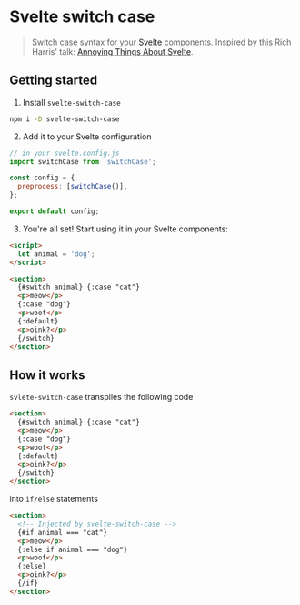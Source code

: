 # Svelte switch case

> Switch case syntax for your [Svelte](https://svelte.dev/) components. Inspired by this Rich Harris' talk: [Annoying Things About Svelte](https://youtu.be/dB_YjuAMH3o).

## Getting started

1. Install `svelte-switch-case`

```bash
npm i -D svelte-switch-case
```

2. Add it to your Svelte configuration

```javascript
// in your svelte.config.js
import switchCase from 'switchCase';

const config = {
  preprocess: [switchCase()],
};

export default config;
```

3. You're all set! Start using it in your Svelte components:

```html
<script>
  let animal = 'dog';
</script>

<section>
  {#switch animal} {:case "cat"}
  <p>meow</p>
  {:case "dog"}
  <p>woof</p>
  {:default}
  <p>oink?</p>
  {/switch}
</section>
```

## How it works

`svlete-switch-case` transpiles the following code

```html
<section>
  {#switch animal} {:case "cat"}
  <p>meow</p>
  {:case "dog"}
  <p>woof</p>
  {:default}
  <p>oink?</p>
  {/switch}
</section>
```

into `if/else` statements

```html
<section>
  <!-- Injected by svelte-switch-case -->
  {#if animal === "cat"}
  <p>meow</p>
  {:else if animal === "dog"}
  <p>woof</p>
  {:else}
  <p>oink?</p>
  {/if}
</section>
```
